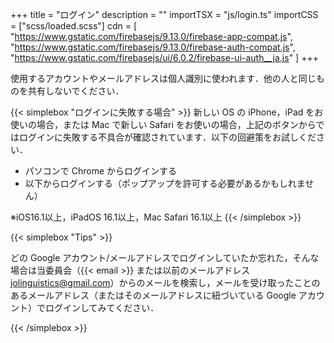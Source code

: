 +++
title = "ログイン"
description = ""
importTSX = "js/login.ts"
importCSS = ["scss/loaded.scss"]
cdn = [
    "https://www.gstatic.com/firebasejs/9.13.0/firebase-app-compat.js",
    "https://www.gstatic.com/firebasejs/9.13.0/firebase-auth-compat.js",
    "https://www.gstatic.com/firebasejs/ui/6.0.2/firebase-ui-auth__ja.js"
    ]
+++

使用するアカウントやメールアドレスは個人識別に使われます．他の人と同じものを共有しないでください．

<script src="https://accounts.google.com/gsi/client" async defer></script>
<div id="firebaseui-auth-container"></div>
<div id="loader"></div>

{{< simplebox "ログインに失敗する場合" >}}
新しい OS の iPhone，iPad をお使いの場合，または Mac で新しい Safari をお使いの場合，上記のボタンからではログインに失敗する不具合が確認されています．以下の回避策をお試しください．

- パソコンで Chrome からログインする
- 以下からログインする（ポップアップを許可する必要があるかもしれません）

<div class="d-flex justify-content-center">
<div id="google-auth2" class="firebaseui-idp-button"></div>
</div>

※iOS16.1以上，iPadOS 16.1以上，Mac Safari 16.1以上
{{< /simplebox >}}

{{< simplebox "Tips" >}}

どの Google アカウント/メールアドレスでログインしていたか忘れた，そんな場合は当委員会（{{< email >}} または以前のメールアドレス jolinguistics@gmail.com）からのメールを検索し，メールを受け取ったことのあるメールアドレス（またはそのメールアドレスに紐づいている Google アカウント）でログインしてみてください．

{{< /simplebox >}}
